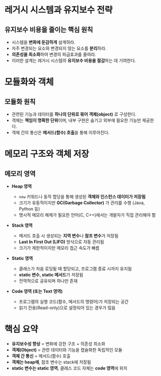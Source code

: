 # 레거시 시스템과 유지보수 전략

## 유지보수 비용을 줄이는 핵심 원칙
- 시스템을 **변화에 둔감하게** 설계하라.
- 자주 변경되는 요소와 변경되지 않는 요소를 **분리**하라.
- **의존성을 최소화**하여 변경의 파급효과를 줄여라.
- 이러한 설계는 레거시 시스템의 **유지보수 비용을 절감**하는 데 기여한다.

# 모듈화와 객체

## 모듈화 원칙
- 관련된 기능과 데이터를 **하나의 단위로 묶어 객체(object)** 로 구성한다.
- 객체는 **책임이 명확한 단위**이며, 내부 구현은 숨기고 외부에 필요한 기능만 제공한다.
- 객체 간의 통신은 **메서드(함수) 호출**을 통해 이루어진다.

# 메모리 구조와 객체 저장

## 메모리 영역

- **Heap 영역**
  - `new` 키워드나 동적 할당을 통해 생성된 **객체와 인스턴스 데이터가 저장됨**
  - 크기가 유동적이지만 **GC(Garbage Collector)** 가 관리를 수행 (Java, Python 등)
  - 명시적 메모리 해제가 필요한 언어(C, C++)에서는 개발자가 직접 관리해야 함

- **Stack 영역**
  - 메서드 호출 시 생성되는 **지역 변수**나 **참조 변수**가 저장됨
  - **Last In First Out (LIFO)** 방식으로 자동 관리됨
  - 크기가 제한적이지만 메모리 접근 속도가 빠름

- **Static 영역**
  - 클래스가 처음 로딩될 때 할당되고, 프로그램 종료 시까지 유지됨
  - **static 변수, static 메서드**가 저장됨
  - 전역적으로 공유되며 하나만 존재

- **Code 영역 (또는 Text 영역)**
  - 프로그램의 실행 코드(함수, 메서드의 명령어)가 저장되는 공간
  - 읽기 전용(Read-only)으로 설정되어 있는 경우가 많음

# 핵심 요약

- **유지보수성 향상** = 변화에 강한 구조 + 의존성 최소화
- **객체(Object)** = 관련 데이터와 기능을 캡슐화한 독립적인 모듈
- **객체 간 통신** = 메서드(함수) 호출
- **객체는 heap에**, 참조 변수는 stack에 저장됨
- **static 변수는 static 영역**, 클래스 코드 자체는 **code 영역**에 위치

